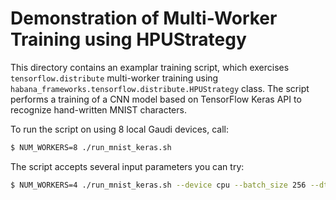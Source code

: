 
# Demonstration of Multi-Worker Training using HPUStrategy

This directory contains an examplar training script, which exercises `tensorflow.distribute` multi-worker training using `habana_frameworks.tensorflow.distribute.HPUStrategy` class.
The script performs a training of a CNN model based on TensorFlow Keras API to recognize hand-written MNIST characters.

To run the script on using 8 local Gaudi devices, call:

```bash
$ NUM_WORKERS=8 ./run_mnist_keras.sh
```

The script accepts several input parameters you can try:

```bash
$ NUM_WORKERS=4 ./run_mnist_keras.sh --device cpu --batch_size 256 --dtype fp --epochs 1
```
